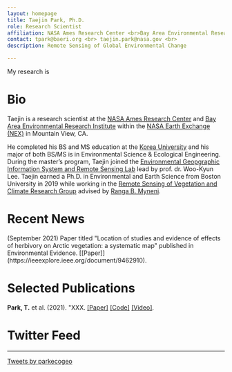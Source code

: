 ```yaml
---
layout: homepage
title: Taejin Park, Ph.D.
role: Research Scientist
affiliation: NASA Ames Research Center <br>Bay Area Environmental Research Institute <br> Moffett Field, CA 94035
contact: tpark@baeri.org <br> taejin.park@nasa.gov <br> 
description: Remote Sensing of Global Environmental Change

---
```


My research is 

# Bio

Taejin is a research scientist at the [NASA Ames Research Center](https://www.nasa.gov/ames/) and [Bay Area Environmental Research Institute](https://baeri.org/) within the [NASA Earth Exchange (NEX)](https://www.nasa.gov/nex) in Mountain View, CA. 


He completed his BS and MS education at the [Korea University](https://eco.korea.ac.kr/) and his major of both BS/MS is in Environmental Science & Ecological Engineering. During the master’s program, Taejin joined the [Environmental Geopgraphic Information System and Remote Sensing Lab](https://www.egisrs.org/) lead by prof. dr. Woo-Kyun Lee. Taejin earned a Ph.D. in Environmental and Earth Science from Boston University in 2019 while working in the [Remote Sensing of Vegetation and Climate Research Group](https://sites.bu.edu/cliveg/) advised by [Ranga B. Myneni](https://www.bu.edu/earth/profiles/ranga-myneni/).


# Recent News

<p>(September 2021) Paper titled "Location of studies and evidence of effects of herbivory on Arctic vegetation: a systematic map" published in Environmental Evidence. [[Paper]](https://ieeexplore.ieee.org/document/9462910).</p>


# Selected Publications

**Park, T.** et al. (2021). "XXX. [[Paper]](https://ieeexplore.ieee.org/document/9511282) [[Code]](https://github.com/tjvandal/geostationary-superslomo) [[Video]](https://www.youtube.com/watch?v=NeMXPQw3CJU&ab_channel=ThomasVandal).



# Twitter Feed
------
<a class="twitter-timeline" data-height="1000" data-dnt="true" href="https://twitter.com/parkecogeo?ref_src=twsrc%5Etfw">Tweets by parkecogeo</a> <script async src="https://platform.twitter.com/widgets.js" charset="utf-8"></script>
